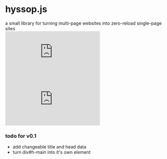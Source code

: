# hyssop.js
a small library for turning multi-page websites into zero-reload single-page sites<br>
![license](https://img.shields.io/github/license/lillupad/hyssop.js)
![version](https://img.shields.io/github/v/release/lillupad/hyssop.js?include_prereleases)

### todo for v0.1
* add changeable title and head data
* turn div#h-main into it's own element
